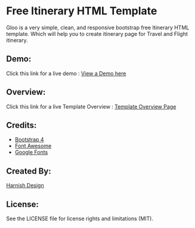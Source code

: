 # Free Itinerary HTML Template
Gloo is a very simple, clean, and responsive bootstrap free Itinerary HTML template. Which will help you to create itinerary page for Travel and Flight itinerary.

## Demo:
Click this link for a live demo : <a href="http://demo.harnishdesign.net/html/gloo/demos.html">View a Demo here</a>

## Overview:
Click this link for a live Template Overview : <a href="http://www.harnishdesign.net/free-itinerary-html-template/">Template Overview Page</a>

## Credits:
<ul>
<li><a href="http://getbootstrap.com/">Bootstrap 4</a></li>
<li><a href="https://fontawesome.com/">Font Awesome</a></li>
<li><a href="https://fonts.google.com/">Google Fonts</a></li>
</ul>

## Created By:
<a href="http://www.harnishdesign.net/">Harnish Design</a>

## License:
See the LICENSE file for license rights and limitations (MIT).
